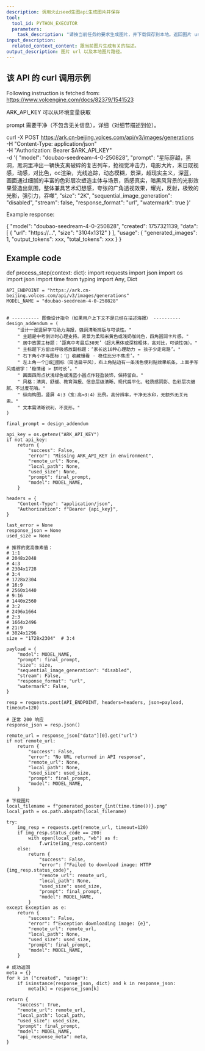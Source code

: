 ```yaml
---
description: 调用火山seed生图api生成图片并保存
tool:
  tool_id: PYTHON_EXECUTOR
  parameters:
    task_description: "请按当前任务的要求生成图片，并下载保存到本地。返回图片 url 以及本地图片路径。"
input_description:
  related_context_content: 跟当前图片生成有关的描述。
output_description: 图片 url 以及本地图片路径。
---
```

## 该 API 的 curl 调用示例

Following instruction is fetched from: https://www.volcengine.com/docs/82379/1541523

ARK_API_KEY 可以从环境变量获取

prompt 需要干净（不包含无关信息），详细（对细节描述到位）。

curl -X POST https://ark.cn-beijing.volces.com/api/v3/images/generations \
  -H "Content-Type: application/json" \
  -H "Authorization: Bearer $ARK_API_KEY" \
  -d '{
    "model": "doubao-seedream-4-0-250828",
    "prompt": "星际穿越，黑洞，黑洞里冲出一辆快支离破碎的复古列车，抢视觉冲击力，电影大片，末日既视感，动感，对比色，oc渲染，光线追踪，动态模糊，景深，超现实主义，深蓝，画面通过细腻的丰富的色彩层次塑造主体与场景，质感真实，暗黑风背景的光影效果营造出氛围，整体兼具艺术幻想感，夸张的广角透视效果，耀光，反射，极致的光影，强引力，吞噬",
    "size": "2K",
    "sequential_image_generation": "disabled",
    "stream": false,
    "response_format": "url",
    "watermark": true
}'

Example response:

{
    "model": "doubao-seedream-4-0-250828",
    "created": 1757321139,
    "data": [
        {
            "url": "https://...",
            "size": "3104x1312"
        }
    ],
    "usage": {
        "generated_images": 1,
        "output_tokens": xxx,
        "total_tokens": xxx
    }
}

## Example code

def process_step(context: dict):
    import requests
    import json
    import os 
    import json 
    import time 
    from typing import Any, Dict

    API_ENDPOINT = "https://ark.cn-beijing.volces.com/api/v3/images/generations"
    MODEL_NAME = "doubao-seedream-4-0-250828"


    # ---------- 图像设计指令（如果用户上下文不是已经在描述海报） ----------
    design_addendum = (
        "设计一张竖屏学习助力海报，强调清晰排版与可读性。"
        " 主题是中考倒计时心理支持。背景为柔和米黄色或浅奶咖纯色，四角圆润卡片感。"
        " 居中放置主标题：‘距离中考最后30天’（超大黑体或深棕粗体，高对比，可读性强）。"
        " 主标题下方留出呼吸感放副标题：‘家长这10种心理助力 = 孩子少走弯路’。"
        " 右下角小字与图标：‘📌 收藏慢看 · 稳住比分不焦虑’。"
        " 左上角一个📎或📘图标（简洁扁平风），右上角贴边有一条浅色便利贴效果纸条，上面手写风或细字：‘稳情绪 > 拼时长’。"
        " 画面四周点状浅绿色或浅蓝小圆点作轻盈装饰，保持留白。"
        " 风格：清爽、舒缓、教育海报、信息层级清晰、现代扁平化、轻质感阴影、色彩层次细腻、不过度花哨。"
        " 纵向构图，竖屏 4:3（宽:高≈3:4）比例。高分辨率，干净无水印，无额外无关元素。"
        " 文本需清晰锐利，不变形。"
    )

    final_prompt = design_addendum

    api_key = os.getenv("ARK_API_KEY")
    if not api_key:
        return {
            "success": False,
            "error": "Missing ARK_API_KEY in environment",
            "remote_url": None,
            "local_path": None,
            "used_size": None,
            "prompt": final_prompt,
            "model": MODEL_NAME,
        }

    headers = {
        "Content-Type": "application/json",
        "Authorization": f"Bearer {api_key}",
    }

    last_error = None
    response_json = None
    used_size = None

    # 推荐的宽高像素值：
    # 1:1
    # 2048x2048
    # 4:3
    # 2304x1728
    # 3:4
    # 1728x2304
    # 16:9
    # 2560x1440
    # 9:16
    # 1440x2560
    # 3:2
    # 2496x1664
    # 2:3
    # 1664x2496
    # 21:9
    # 3024x1296
    size = "1728x2304"  # 3:4

    payload = {
        "model": MODEL_NAME,
        "prompt": final_prompt,
        "size": size,
        "sequential_image_generation": "disabled",
        "stream": False,
        "response_format": "url",
        "watermark": False,
    }

    resp = requests.post(API_ENDPOINT, headers=headers, json=payload, timeout=120)

    # 正常 200 响应
    response_json = resp.json()

    remote_url = response_json["data"][0].get("url")
    if not remote_url:
        return {
            "success": False,
            "error": "No URL returned in API response",
            "remote_url": None,
            "local_path": None,
            "used_size": used_size,
            "prompt": final_prompt,
            "model": MODEL_NAME,
        }

    # 下载图片
    local_filename = f"generated_poster_{int(time.time())}.png"
    local_path = os.path.abspath(local_filename)

    try:
        img_resp = requests.get(remote_url, timeout=120)
        if img_resp.status_code == 200:
            with open(local_path, "wb") as f:
                f.write(img_resp.content)
        else:
            return {
                "success": False,
                "error": f"Failed to download image: HTTP {img_resp.status_code}",
                "remote_url": remote_url,
                "local_path": None,
                "used_size": used_size,
                "prompt": final_prompt,
                "model": MODEL_NAME,
            }
    except Exception as e:
        return {
            "success": False,
            "error": f"Exception downloading image: {e}",
            "remote_url": remote_url,
            "local_path": None,
            "used_size": used_size,
            "prompt": final_prompt,
            "model": MODEL_NAME,
        }

    # 成功返回
    meta = {}
    for k in ("created", "usage"):
        if isinstance(response_json, dict) and k in response_json:
            meta[k] = response_json[k]

    return {
        "success": True,
        "remote_url": remote_url,
        "local_path": local_path,
        "used_size": used_size,
        "prompt": final_prompt,
        "model": MODEL_NAME,
        "api_response_meta": meta,
    }